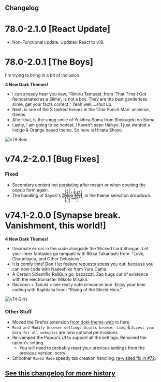## Changelog

# 78.0-2.1.0 [React Update]

- Non-Functional update. Updated React to v18.

# 78.0-2.0.1 [The Boys]

I'm trying to bring in a bit of inclusion.

**4 New Dark Themes!**

- I can already hear you now, "Rimiru Tempest, from 'That Time I Got Reincarnated as a Slime', is not a boy. They are the best genderless slime, get your facts correct." Yeah well....shut up.
- Next, is one of the S ranked heroes in the 'One Punch Man' universe, Genos.
- After that, is the smug smile of Yukihira Soma from Shokugeki no Soma.
- Lastly, I am going to be honest, I haven't seen Haikyu. I just wanted a Indigo & Orange based theme. So here is Hinata Shoyo.

![v78 Bois](https://doki.assets.unthrottled.io/misc/v78_bois.png)

# v74.2-2.0.1 [Bug Fixes]

### Fixed

- Secondary content not persisting after restart or when opening the popup form again.
- The handling of Sayori's Z̸̤̋a̸̟̘̦̞̳̲̔͂̊̃̈́͛l̴̹̦̋̽̂́͘g̷͉̪̠͈̠̈́̈́̉́͘ö̷̡̀̾͜ͅ ̴͕̳̊͊̎̉̒̀T̴̯̳̖̏̏͒͘e̸̡̲̲̠͖͌̄̄̚͝x̵̝̃͑̎́ṯ̸̲̃́̑̃͘, in the theme selection dropdown.

# v74.1-2.0.0 [Synapse break. Vanishment, this world!]

**4 New Dark Themes!**

- Decimate errors in the code alongside the Wicked Lord Shingan. Let your inner fantasies go rampant with Rikka Takanashi from: "Love, Chuunibyou, and Other Delusions".
- It is comfy time! Don't let feature requests stress you out, because you can now code with Nadeshiko from Yuru Camp.
- A Certain Scientific RailGun go: bzzzzzzt. Zap bugs out of existence with the electromaster Mikoto Misaka.
- Raccoon + Tanuki = one really cute cinnamon bun. Enjoy your time coding with Raphtalia from: "Rising of the Shield Hero."

![v74 Girls](https://doki.assets.unthrottled.io/misc/v74_girls.png)

### Other Stuff

- Moved the Firefox extension [from doki-theme-web](https://github.com/doki-theme/doki-theme-web) to here.
- `Read and Modify browser settings`, `Access browser tabs`, & `Access your data for all websites` are now optional permissions.
- Re-vamped the Popup's UI to support all the settings. Removed the option's setting.
  - You will need to probably reset your previous settings from the previous version, sorry!
- Smoother `Mixed Mode` speedy tab creation handling, [re-visited fix in #72](https://github.com/doki-theme/doki-theme-web/pull/72).

## [See this changelog for more history](https://github.com/doki-theme/doki-theme-web/blob/master/CHANGELOG.md#1810-opt-in-firefox-features)
